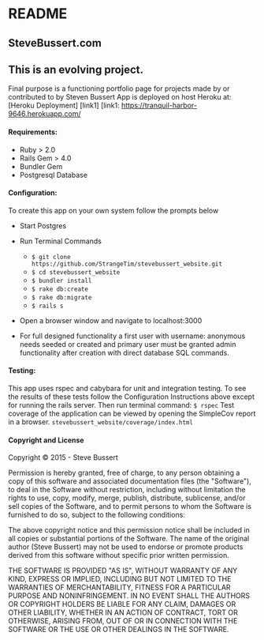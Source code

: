 # README
## SteveBussert.com

## This is an evolving project.
Final purpose is a functioning portfolio page for projects made by or contributed to by Steven Bussert
App is deployed on host Heroku at:  [Heroku Deployment] [link1]
[link1: https://tranquil-harbor-9646.herokuapp.com/


#### Requirements:
* Ruby > 2.0
* Rails Gem > 4.0
* Bundler Gem
* Postgresql Database

#### Configuration:
To create this app on your own system follow the prompts below
* Start Postgres
* Run Terminal Commands

    * `$ git clone https://github.com/StrangeTim/stevebussert_website.git`
    * `$ cd stevebussert_website`
    * `$ bundler install`
    * `$ rake db:create`
    * `$ rake db:migrate`
    * `$ rails s`

* Open a browser window and navigate to localhost:3000

* For full designed functionality a first user with username: anonymous needs seeded or created and primary user must be granted admin functionality after creation with direct database SQL commands.

#### Testing:
This app uses rspec and cabybara for unit and integration testing.
To see the results of these tests follow the Configuration Instructions above except for running the rails server.  Then run terminal command:  `$ rspec`
Test coverage of the application can be viewed by opening the SimpleCov report in a browser.  `stevebussert_website/coverage/index.html`


#### Copyright and License
Copyright &copy; 2015 - Steve Bussert

Permission is hereby granted, free of charge, to any person obtaining a copy of this software and associated documentation files (the "Software"), to deal in the Software without restriction, including without limitation the rights to use, copy, modify, merge, publish, distribute, sublicense, and/or sell copies of the Software, and to permit persons to whom the Software is furnished to do so, subject to the following conditions:

The above copyright notice and this permission notice shall be included in all copies or substantial portions of the Software. The name of the original author (Steve Bussert) may not be used to endorse or promote products derived from this software without specific prior written permission.

THE SOFTWARE IS PROVIDED "AS IS", WITHOUT WARRANTY OF ANY KIND, EXPRESS OR IMPLIED, INCLUDING BUT NOT LIMITED TO THE WARRANTIES OF MERCHANTABILITY, FITNESS FOR A PARTICULAR PURPOSE AND NONINFRINGEMENT. IN NO EVENT SHALL THE AUTHORS OR COPYRIGHT HOLDERS BE LIABLE FOR ANY CLAIM, DAMAGES OR OTHER LIABILITY, WHETHER IN AN ACTION OF CONTRACT, TORT OR OTHERWISE, ARISING FROM, OUT OF OR IN CONNECTION WITH THE SOFTWARE OR THE USE OR OTHER DEALINGS IN THE SOFTWARE.

